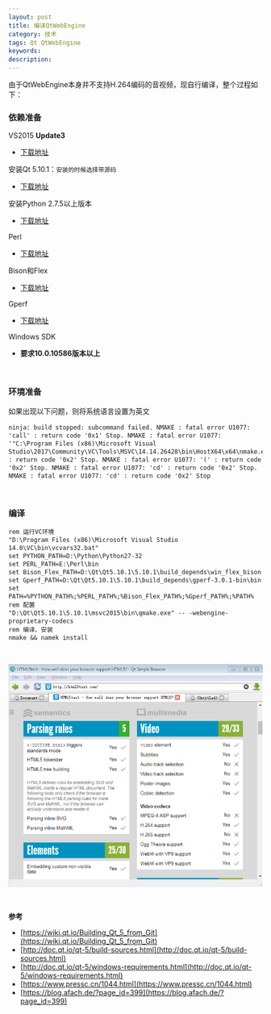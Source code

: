 ```yaml
---
layout: post
title: 编译QtWebEngine
category: 技术
tags: Qt QtWebEngine
keywords:
description:
---
```


由于QtWebEngine本身并不支持H.264编码的音视频，现自行编译，整个过程如下：

### 依赖准备

VS2015 **Update3**

- [下载地址](https://docs.microsoft.com/en-us/visualstudio/releasenotes/vs2015-update3-vs)

安装Qt 5.10.1：`安装的时候选择带源码`

- [下载地址](http://qt.mirror.constant.com/archive/qt/5.10/5.10.1/submodules/)

安装Python 2.7.5以上版本

- [下载地址](https://www.python.org/downloads/windows/)


Perl

- [下载地址](http://strawberryperl.com/)

Bison和Flex

- [下载地址](https://sourceforge.net/projects/winflexbison/)

Gperf

- [下载地址](http://gnuwin32.sourceforge.net/packages/gperf.htm)

Windows SDK

- **要求10.0.10586版本以上**

<br/>

### 环境准备

如果出现以下问题，则将系统语言设置为英文

```
ninja: build stopped: subcommand failed. NMAKE : fatal error U1077: 'call' : return code '0x1' Stop. NMAKE : fatal error U1077: '"C:\Program Files (x86)\Microsoft Visual Studio\2017\Community\VC\Tools\MSVC\14.14.26428\bin\HostX64\x64\nmake.exe"' : return code '0x2' Stop. NMAKE : fatal error U1077: '(' : return code '0x2' Stop. NMAKE : fatal error U1077: 'cd' : return code '0x2' Stop. NMAKE : fatal error U1077: 'cd' : return code '0x2' Stop 
```



<br/>

### 编译

    rem 运行VC环境
    "D:\Program Files (x86)\Microsoft Visual Studio 14.0\VC\bin\vcvars32.bat"
    set PYTHON_PATH=D:\Python\Python27-32
    set PERL_PATH=E:\Perl\bin
    set Bison_Flex_PATH=D:\Qt\Qt5.10.1\5.10.1\build_depends\win_flex_bison
    set Gperf_PATH=D:\Qt\Qt5.10.1\5.10.1\build_depends\gperf-3.0.1-bin\bin
    set PATH=%PYTHON_PATH%;%PERL_PATH%;%Bison_Flex_PATH%;%Gperf_PATH%;%PATH%
    rem 配置
    "D:\Qt\Qt5.10.1\5.10.1\msvc2015\bin\qmake.exe" -- -webengine-proprietary-codecs
    rem 编译、安装
    nmake && namek install


<br/>

![](/public/files/qtwebengine_1.png)

<br/>



**参考**

- [https://wiki.qt.io/Building_Qt_5_from_Git](https://wiki.qt.io/Building_Qt_5_from_Git)
- [http://doc.qt.io/qt-5/build-sources.html](http://doc.qt.io/qt-5/build-sources.html)
- [http://doc.qt.io/qt-5/windows-requirements.html](http://doc.qt.io/qt-5/windows-requirements.html)
- [https://www.pressc.cn/1044.html](https://www.pressc.cn/1044.html)
- [https://blog.afach.de/?page_id=399](https://blog.afach.de/?page_id=399)
